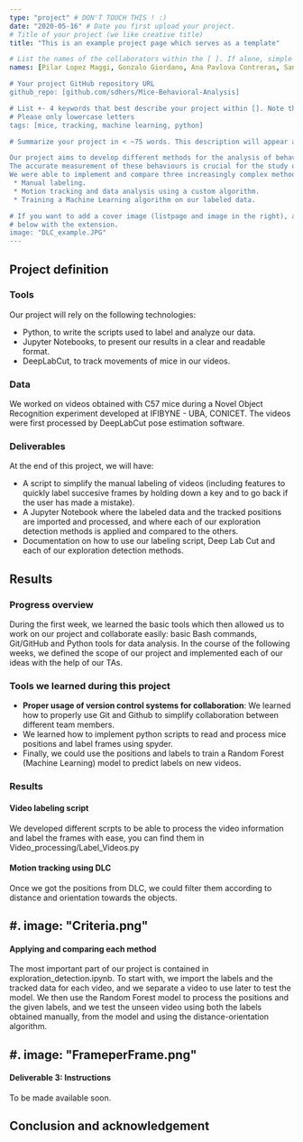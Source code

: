 ```yaml
---
type: "project" # DON'T TOUCH THIS ! :)
date: "2020-05-16" # Date you first upload your project.
# Title of your project (we like creative title)
title: "This is an example project page which serves as a template"

# List the names of the collaborators within the [ ]. If alone, simple put your name within []
names: [Pilar Lopez Maggi, Gonzalo Giordano, Ana Pavlova Contreras, Santiago D'hers]

# Your project GitHub repository URL
github_repo: [github.com/sdhers/Mice-Behavioral-Analysis]

# List +- 4 keywords that best describe your project within []. Note that the project summary also involves a number of key words. Those are listed on top of the [github repository](https://github.com/PSY6983-2021/project_template), click `manage topics`.
# Please only lowercase letters
tags: [mice, tracking, machine learning, python]

# Summarize your project in < ~75 words. This description will appear at the top of your page and on the list page with other projects.

Our project aims to develop different methods for the analysis of behavior in mice (in this case, exploration of an object) to determine which is the best approach to this kind of study.
The accurate measurement of these behaviours is crucial for the study of neurodegenerative pathologies, such as Alzheimer’s disease.
We were able to implement and compare three increasingly complex methods to determine exploration time.
 * Manual labeling.
 * Motion tracking and data analysis using a custom algorithm.
 * Training a Machine Learning algorithm on our labeled data.

# If you want to add a cover image (listpage and image in the right), add it to your directory and indicate the name
# below with the extension.
image: "DLC_example.JPG"
---
```

<!-- This is an html comment and this won't appear in the rendered page. You are now editing the "content" area, the core of your description. Everything that you can do in markdown is allowed below. We added a couple of comments to guide your through documenting your progress. -->

## Project definition

### Tools

Our project will rely on the following technologies:

 * Python, to write the scripts used to label and analyze our data.
 * Jupyter Notebooks, to present our results in a clear and readable format.
 * DeepLabCut, to track movements of mice in our videos.

### Data

We worked on videos obtained with C57 mice during a Novel Object Recognition experiment developed at IFIBYNE - UBA, CONICET. The videos were first processed by DeepLabCut pose estimation software.

### Deliverables

At the end of this project, we will have:
 - A script to simplify the manual labeling of videos (including features to quickly label succesive frames by holding down a key and to go back if the user has made a mistake).
 - A Jupyter Notebook where the labeled data and the tracked positions are imported and processed, and where each of our exploration detection methods is applied and compared to the others.
 - Documentation on how to use our labeling script, Deep Lab Cut and each of our exploration detection methods.

## Results

### Progress overview

During the first week, we learned the basic tools which then allowed us to work on our project and collaborate easily: basic Bash commands, Git/GitHub and Python tools for data analysis. In the course of the following weeks, we defined the scope of our project and implemented each of our ideas with the help of our TAs.

### Tools we learned during this project

 * **Proper usage of version control systems for collaboration**: We learned how to properly use Git and Github to simplify collaboration between different team members.
 * We learned how to implement python scripts to read and process mice positions and label frames using spyder.
 * Finally, we could use the positions and labels to train a Random Forest (Machine Learning) model to predict labels on new videos.

### Results

#### Video labeling script

We developed different scrpts to be able to process the video information and label the frames with ease, you can find them in Video_processing/Label_Videos.py

#### Motion tracking using DLC

Once we got the positions from DLC, we could filter them according to distance and orientation towards the objects.

#.
image: "Criteria.png"
---

#### Applying and comparing each method

The most important part of our project is contained in exploration_detection.ipynb. To start with, we import the labels and the tracked data for each video, and we separate a video to use later to test the model. We then use the Random Forest model to process the positions and the given labels, and we test the unseen video using both the labels obtained manually, from the model and using the distance-orientation algorithm.

#.
image: "FrameperFrame.png"
---


#### Deliverable 3: Instructions

 To be made available soon.

## Conclusion and acknowledgement

